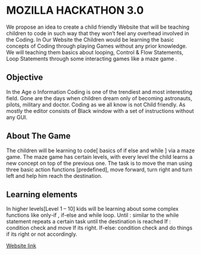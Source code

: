 # MOZILLA HACKATHON 3.0
We propose an idea to create a child friendly Website that will be teaching children to code in such way that they won’t feel any overhead involved in the Coding. In Our Website the Children would be learning the basic concepts of Coding through playing Games without any prior knowledge. We will teaching them basics about looping, Control & Flow Statements, Loop Statements through some interacting games like a maze game .
 
## Objective
In the Age o Information Coding is one of the trendiest and most interesting field. 
Gone are the days when children dream only of becoming astronauts, pilots, military and doctor.
Coding as we all know is not Child friendly.
As mostly the editor consists of Black window with a set of instructions without any GUI.

## About The Game

The children will be learning to code[ basics of if else and while ] via a maze game. The maze game has certain levels, with every level the child learns a new concept on top of the previous one. The task is to move the man using three basic action functions [predefined], move forward, turn right and turn left and help him reach the destination.

## Learning elements
In higher levels[Level 1 – 10] kids will be learning about some complex functions like only-if , if-else and while loop.
Until : similar to the while statement repeats a certain task until the destination is reached 
If : condition check and move If its right.
If-else: condition check and do things if its right or not accordingly.


[Website link](https://www.techgig.com/practice/question/ajErdEI2NlRTWmJ2K1lKTVMyZlljdz09)
